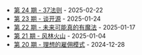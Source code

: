 * [第 24 期 - 37法则](https://myzara.vercel.app/posts/24-37法则) - 2025-02-22
* [第 23 期 - 谈开源](https://myzara.vercel.app/posts/23-谈开源) - 2025-01-24
* [第 22 期 - 未来可能真的有魔法](https://myzara.vercel.app/posts/22-未来可能真的有魔法) - 2025-01-17
* [第 21 期 - 风林火山](https://myzara.vercel.app/posts/21-风林火山) - 2025-01-04
* [第 20 期 - 理想的雇佣模式](https://myzara.vercel.app/posts/20-理想的雇佣模式) - 2024-12-28
